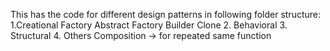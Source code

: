 This has the code for different design patterns in following folder structure:
1.Creational
    Factory
    Abstract Factory
    Builder
    Clone
2. Behavioral
3. Structural
4. Others
    Composition -> for repeated same function
    